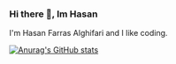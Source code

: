 ### Hi there 👋, Im Hasan 
I'm Hasan Farras Alghifari and I like coding.

[![Anurag's GitHub stats](https://github-readme-stats.vercel.app/api?username=nearbyhanky3)](https://github.com/anuraghazra/github-readme-stats)
